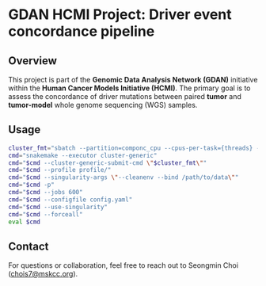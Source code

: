 # GDAN HCMI Project: Driver event concordance pipeline

## Overview
This project is part of the **Genomic Data Analysis Network (GDAN)** initiative within the **Human Cancer Models Initiative (HCMI)**. The primary goal is to assess the concordance of driver mutations between paired **tumor** and **tumor-model** whole genome sequencing (WGS) samples.

## Usage
```bash
cluster_fmt="sbatch --partition=componc_cpu --cpus-per-task={threads} --mem={resources.mem_mb} --job-name={rule}.{wildcards} --error=logs/{rule}/{rule}.{wildcards}.%j.err --output=logs/{rule}/{rule}.{wildcards}.%j.out --time=24:00:00"
cmd="snakemake --executor cluster-generic"
cmd="$cmd --cluster-generic-submit-cmd \"$cluster_fmt\""
cmd="$cmd --profile profile/"
cmd="$cmd --singularity-args \"--cleanenv --bind /path/to/data\""
cmd="$cmd -p"
cmd="$cmd --jobs 600"
cmd="$cmd --configfile config.yaml"
cmd="$cmd --use-singularity"
cmd="$cmd --forceall"
eval $cmd
```

## Contact
For questions or collaboration, feel free to reach out to Seongmin Choi (chois7@mskcc.org).